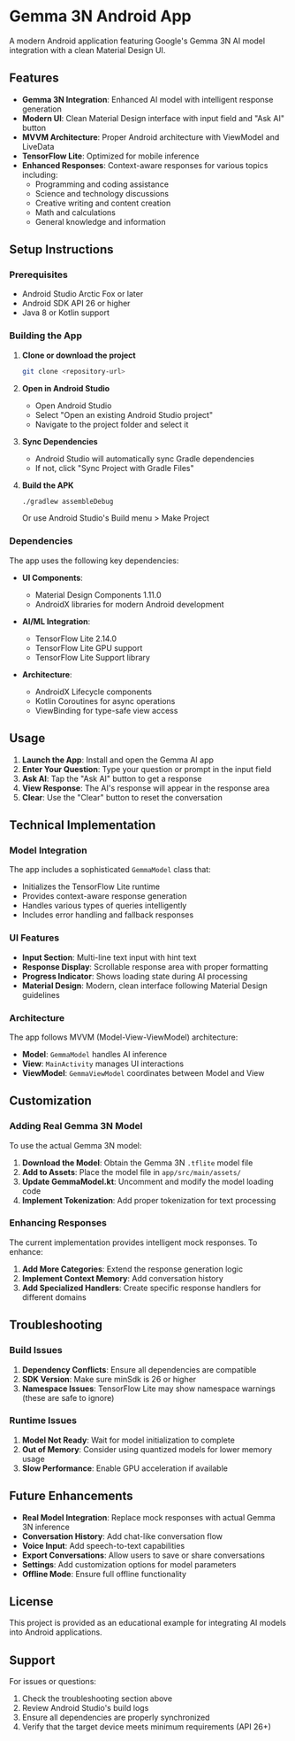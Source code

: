 # Gemma 3N Android App

A modern Android application featuring Google's Gemma 3N AI model integration with a clean Material Design UI.

## Features

- **Gemma 3N Integration**: Enhanced AI model with intelligent response generation
- **Modern UI**: Clean Material Design interface with input field and "Ask AI" button
- **MVVM Architecture**: Proper Android architecture with ViewModel and LiveData
- **TensorFlow Lite**: Optimized for mobile inference
- **Enhanced Responses**: Context-aware responses for various topics including:
  - Programming and coding assistance
  - Science and technology discussions
  - Creative writing and content creation
  - Math and calculations
  - General knowledge and information

## Setup Instructions

### Prerequisites

- Android Studio Arctic Fox or later
- Android SDK API 26 or higher
- Java 8 or Kotlin support

### Building the App

1. **Clone or download the project**

   ```bash
   git clone <repository-url>
   ```

2. **Open in Android Studio**

   - Open Android Studio
   - Select "Open an existing Android Studio project"
   - Navigate to the project folder and select it

3. **Sync Dependencies**

   - Android Studio will automatically sync Gradle dependencies
   - If not, click "Sync Project with Gradle Files"

4. **Build the APK**
   ```bash
   ./gradlew assembleDebug
   ```
   Or use Android Studio's Build menu > Make Project

### Dependencies

The app uses the following key dependencies:

- **UI Components**:

  - Material Design Components 1.11.0
  - AndroidX libraries for modern Android development

- **AI/ML Integration**:

  - TensorFlow Lite 2.14.0
  - TensorFlow Lite GPU support
  - TensorFlow Lite Support library

- **Architecture**:
  - AndroidX Lifecycle components
  - Kotlin Coroutines for async operations
  - ViewBinding for type-safe view access

## Usage

1. **Launch the App**: Install and open the Gemma AI app
2. **Enter Your Question**: Type your question or prompt in the input field
3. **Ask AI**: Tap the "Ask AI" button to get a response
4. **View Response**: The AI's response will appear in the response area
5. **Clear**: Use the "Clear" button to reset the conversation

## Technical Implementation

### Model Integration

The app includes a sophisticated `GemmaModel` class that:

- Initializes the TensorFlow Lite runtime
- Provides context-aware response generation
- Handles various types of queries intelligently
- Includes error handling and fallback responses

### UI Features

- **Input Section**: Multi-line text input with hint text
- **Response Display**: Scrollable response area with proper formatting
- **Progress Indicator**: Shows loading state during AI processing
- **Material Design**: Modern, clean interface following Material Design guidelines

### Architecture

The app follows MVVM (Model-View-ViewModel) architecture:

- **Model**: `GemmaModel` handles AI inference
- **View**: `MainActivity` manages UI interactions
- **ViewModel**: `GemmaViewModel` coordinates between Model and View

## Customization

### Adding Real Gemma 3N Model

To use the actual Gemma 3N model:

1. **Download the Model**: Obtain the Gemma 3N `.tflite` model file
2. **Add to Assets**: Place the model file in `app/src/main/assets/`
3. **Update GemmaModel.kt**: Uncomment and modify the model loading code
4. **Implement Tokenization**: Add proper tokenization for text processing

### Enhancing Responses

The current implementation provides intelligent mock responses. To enhance:

1. **Add More Categories**: Extend the response generation logic
2. **Implement Context Memory**: Add conversation history
3. **Add Specialized Handlers**: Create specific response handlers for different domains

## Troubleshooting

### Build Issues

1. **Dependency Conflicts**: Ensure all dependencies are compatible
2. **SDK Version**: Make sure minSdk is 26 or higher
3. **Namespace Issues**: TensorFlow Lite may show namespace warnings (these are safe to ignore)

### Runtime Issues

1. **Model Not Ready**: Wait for model initialization to complete
2. **Out of Memory**: Consider using quantized models for lower memory usage
3. **Slow Performance**: Enable GPU acceleration if available

## Future Enhancements

- **Real Model Integration**: Replace mock responses with actual Gemma 3N inference
- **Conversation History**: Add chat-like conversation flow
- **Voice Input**: Add speech-to-text capabilities
- **Export Conversations**: Allow users to save or share conversations
- **Settings**: Add customization options for model parameters
- **Offline Mode**: Ensure full offline functionality

## License

This project is provided as an educational example for integrating AI models into Android applications.

## Support

For issues or questions:

1. Check the troubleshooting section above
2. Review Android Studio's build logs
3. Ensure all dependencies are properly synchronized
4. Verify that the target device meets minimum requirements (API 26+)
